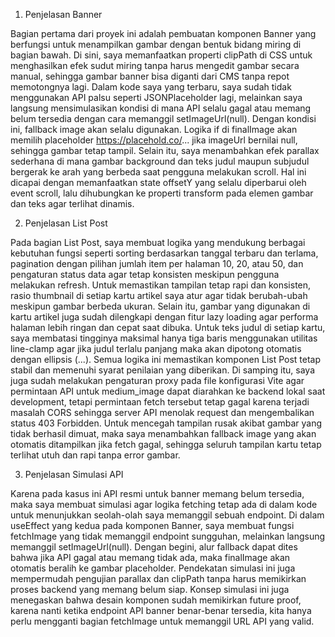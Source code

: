 1. Penjelasan Banner

Bagian pertama dari proyek ini adalah pembuatan komponen Banner yang berfungsi untuk menampilkan gambar dengan bentuk bidang miring di bagian bawah. Di sini, saya memanfaatkan properti clipPath di CSS untuk menghasilkan efek sudut miring tanpa harus mengedit gambar secara manual, sehingga gambar banner bisa diganti dari CMS tanpa repot memotongnya lagi. Dalam kode saya yang terbaru, saya sudah tidak menggunakan API palsu seperti JSONPlaceholder lagi, melainkan saya langsung mensimulasikan kondisi di mana API selalu gagal atau memang belum tersedia dengan cara memanggil setImageUrl(null). Dengan kondisi ini, fallback image akan selalu digunakan. Logika if di finalImage akan memilih placeholder https://placehold.co/... jika imageUrl bernilai null, sehingga gambar tetap tampil. Selain itu, saya menambahkan efek parallax sederhana di mana gambar background dan teks judul maupun subjudul bergerak ke arah yang berbeda saat pengguna melakukan scroll. Hal ini dicapai dengan memanfaatkan state offsetY yang selalu diperbarui oleh event scroll, lalu dihubungkan ke properti transform pada elemen gambar dan teks agar terlihat dinamis.

2. Penjelasan List Post

Pada bagian List Post, saya membuat logika yang mendukung berbagai kebutuhan fungsi seperti sorting berdasarkan tanggal terbaru dan terlama, pagination dengan pilihan jumlah item per halaman 10, 20, atau 50, dan pengaturan status data agar tetap konsisten meskipun pengguna melakukan refresh. Untuk memastikan tampilan tetap rapi dan konsisten, rasio thumbnail di setiap kartu artikel saya atur agar tidak berubah-ubah meskipun gambar berbeda ukuran. Selain itu, gambar yang digunakan di kartu artikel juga sudah dilengkapi dengan fitur lazy loading agar performa halaman lebih ringan dan cepat saat dibuka. Untuk teks judul di setiap kartu, saya membatasi tingginya maksimal hanya tiga baris menggunakan utilitas line-clamp agar jika judul terlalu panjang maka akan dipotong otomatis dengan ellipsis (...). Semua logika ini memastikan komponen List Post tetap stabil dan memenuhi syarat penilaian yang diberikan. Di samping itu, saya juga sudah melakukan pengaturan proxy pada file konfigurasi Vite agar permintaan API untuk medium_image dapat diarahkan ke backend lokal saat development, tetapi permintaan fetch tersebut tetap gagal karena terjadi masalah CORS sehingga server API menolak request dan mengembalikan status 403 Forbidden. Untuk mencegah tampilan rusak akibat gambar yang tidak berhasil dimuat, maka saya menambahkan fallback image yang akan otomatis ditampilkan jika fetch gagal, sehingga seluruh tampilan kartu tetap terlihat utuh dan rapi tanpa error gambar.

3. Penjelasan Simulasi API

Karena pada kasus ini API resmi untuk banner memang belum tersedia, maka saya membuat simulasi agar logika fetching tetap ada di dalam kode untuk menunjukkan seolah-olah saya memanggil sebuah endpoint. Di dalam useEffect yang kedua pada komponen Banner, saya membuat fungsi fetchImage yang tidak memanggil endpoint sungguhan, melainkan langsung memanggil setImageUrl(null). Dengan begini, alur fallback dapat dites bahwa jika API gagal atau memang tidak ada, maka finalImage akan otomatis beralih ke gambar placeholder. Pendekatan simulasi ini juga mempermudah pengujian parallax dan clipPath tanpa harus memikirkan proses backend yang memang belum siap. Konsep simulasi ini juga menegaskan bahwa desain komponen sudah memikirkan future proof, karena nanti ketika endpoint API banner benar-benar tersedia, kita hanya perlu mengganti bagian fetchImage untuk memanggil URL API yang valid.
